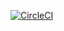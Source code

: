 [![CircleCI](https://circleci.com/gh/melezhikova/Symbol_1/tree/master.svg?style=svg)](https://circleci.com/gh/melezhikova/Symbol_1/tree/master)

